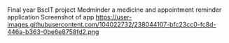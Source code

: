 # 
Final year BscIT project
Medminder a medicine and appointment reminder application
Screenshot of app
https://user-images.githubusercontent.com/104022732/238044107-bfc23cc0-fc8d-446a-b363-0be6e8758fd2.png

